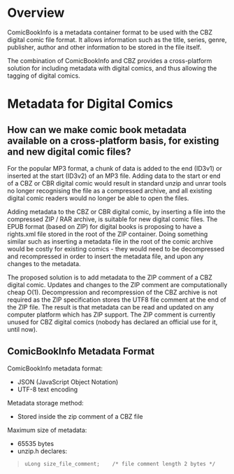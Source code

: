 # Overview #
ComicBookInfo is a metadata container format to be used with the CBZ digital comic file format.  It allows information such as the title, series, genre, publisher, author and other information to be stored in the file itself.

The combination of ComicBookInfo and CBZ provides a cross-platform solution for including metadata with digital comics, and thus allowing the tagging of digital comics.



# Metadata for Digital Comics #
## How can we make comic book metadata available on a cross-platform basis, for existing and new digital comic files? ##
For the popular MP3 format, a chunk of data is added to the end (ID3v1) or inserted at the start (ID3v2) of an MP3 file.  Adding data to the start or end of a CBZ or CBR digital comic would result in standard unzip and unrar tools no longer recognising the file as a compressed archive, and all existing digital comic readers would no longer be able to open the files.

Adding metadata to the CBZ or CBR digital comic, by inserting a file into the compressed ZIP / RAR archive, is suitable for new digital comic files.  The EPUB format (based on ZIP) for digital books is proposing to have a rights.xml file stored in the root of the ZIP container.  Doing something similar such as inserting a metadata file in the root of the comic archive would be costly for existing comics - they would need to be decompressed and recompressed in order to insert the metadata file, and upon any changes to the metadata.

The proposed solution is to add metadata to the ZIP comment of a CBZ digital comic.  Updates and changes to the ZIP comment are computationally cheap O(1).  Decompression and recompression of the CBZ archive is not required as the ZIP specification stores the UTF8 file comment at the end of the ZIP file.  The result is that metadata can be read and updated on any computer platform which has ZIP support.  The ZIP comment is currently unused for CBZ digital comics (nobody has declared an official use for it, until now).

## ComicBookInfo Metadata Format ##

ComicBookInfo metadata format:
  * JSON (JavaScript Object Notation)
  * UTF-8 text encoding

Metadata storage method:
  * Stored inside the zip comment of a CBZ file

Maximum size of metadata:
  * 65535 bytes
  * unzip.h declares:
> `uLong size_file_comment;    /* file comment length 2 bytes */`